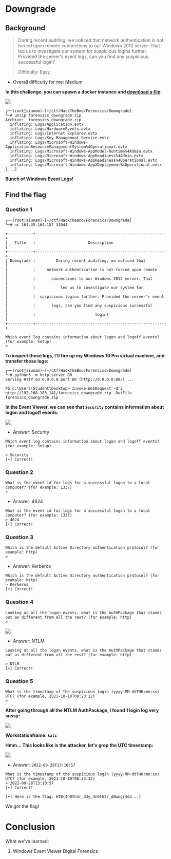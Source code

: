 # Downgrade

## Background

> During recent auditing, we noticed that network authentication is not forced upon remote connections to our Windows 2012 server. That led us to investigate our system for suspicious logins further. Provided the server's event logs, can you find any suspicious successful login?

> Difficulty: Easy

- Overall difficulty for me: Medium

**In this challenge, you can spawn a docker instance and [download a file](https://github.com/siunam321/CTF-Writeups/blob/main/HackTheBoo/Forensics/Downgrade/forensics_downgrade.zip):**

![](https://github.com/siunam321/CTF-Writeups/blob/main/HackTheBoo/Forensics/Downgrade/images/a1.png)

```
┌──(root🌸siunam)-[~/ctf/HackTheBoo/Forensics/Downgrade]
└─# unzip forensics_downgrade.zip 
Archive:  forensics_downgrade.zip
  inflating: Logs/Application.evtx   
  inflating: Logs/HardwareEvents.evtx  
  inflating: Logs/Internet Explorer.evtx  
  inflating: Logs/Key Management Service.evtx  
  inflating: Logs/Microsoft-Windows-ApplicationResourceManagementSystem%4Operational.evtx  
  inflating: Logs/Microsoft-Windows-AppModel-Runtime%4Admin.evtx  
  inflating: Logs/Microsoft-Windows-AppReadiness%4Admin.evtx  
  inflating: Logs/Microsoft-Windows-AppReadiness%4Operational.evtx  
  inflating: Logs/Microsoft-Windows-AppXDeployment%4Operational.evtx  
[...]
```

**Bunch of Windows Event Logs!**

## Find the flag

### Question 1

```
┌──(root🌸siunam)-[~/ctf/HackTheBoo/Forensics/Downgrade]
└─# nc 161.35.164.157 31944 

+-----------+---------------------------------------------------------+
|   Title   |                       Description                       |
+-----------+---------------------------------------------------------+
| Downgrade |         During recent auditing, we noticed that         |
|           |     network authentication is not forced upon remote    |
|           |       connections to our Windows 2012 server. That      |
|           |           led us to investigate our system for          |
|           |  suspicious logins further. Provided the server's event |
|           |       logs, can you find any suspicious successful      |
|           |                          login?                         |
+-----------+---------------------------------------------------------+

Which event log contains information about logon and logoff events? (for example: Setup)
> 
```

**To inspect those logs, I'll fire up my Windows 10 Pro virtual machine, and transfer those logs:**
```
┌──(root🌸siunam)-[~/ctf/HackTheBoo/Forensics/Downgrade]
└─# python3 -m http.server 80    
Serving HTTP on 0.0.0.0 port 80 (http://0.0.0.0:80/) ...

PS C:\Users\Student\Desktop> Invoke-WebRequest -Uri http://192.168.183.141/forensics_downgrade.zip -OutFile forensics_downgrade.zip
```

**In the Event Viewer, we can see that `Security` contains information about logon and logoff events:**

![](https://github.com/siunam321/CTF-Writeups/blob/main/HackTheBoo/Forensics/Downgrade/images/a2.png)

- Answer: Security

```
Which event log contains information about logon and logoff events? (for example: Setup)

> Security     
[+] Correct!
```

### Question 2

```
What is the event id for logs for a successful logon to a local computer? (for example: 1337)
> 
```

- Answer: 4624

```
What is the event id for logs for a successful logon to a local computer? (for example: 1337)
> 4624
[+] Correct!
```

### Question 3

```
Which is the default Active Directory authentication protocol? (for example: http)
>
```

- Answer: Kerberos

```
Which is the default Active Directory authentication protocol? (for example: http)
> Kerberos
[+] Correct!
```

### Question 4

```
Looking at all the logon events, what is the AuthPackage that stands out as different from all the rest? (for example: http)
>
```

![](https://github.com/siunam321/CTF-Writeups/blob/main/HackTheBoo/Forensics/Downgrade/images/a3.png)

- Answer: NTLM

```
Looking at all the logon events, what is the AuthPackage that stands out as different from all the rest? (for example: http)

> NTLM
[+] Correct!
```

### Question 5

```
What is the timestamp of the suspicious login (yyyy-MM-ddTHH:mm:ss) UTC? (for example, 2021-10-10T08:23:12)
>
```

**After going through all the NTLM AuthPackage, I found 1 login log very sussy:**

![](https://github.com/siunam321/CTF-Writeups/blob/main/HackTheBoo/Forensics/Downgrade/images/a4.png)

**WorkstationName: `kali`**

**Hmm... This looks like is the attacker, let's grep the UTC timestamp:**

![](https://github.com/siunam321/CTF-Writeups/blob/main/HackTheBoo/Forensics/Downgrade/images/a5.png)

- Answer: `2022-09-28T13:10:57`

```
What is the timestamp of the suspicious login (yyyy-MM-ddTHH:mm:ss) UTC? (for example, 2021-10-10T08:23:12)
> 2022-09-28T13:10:57
[+] Correct!

[+] Here is the flag: HTB{4n0th3r_d4y_4n0th3r_d0wngr4d3...}
```

We got the flag!

# Conclusion

What we've learned:

1. Windows Event Viewer Digital Forensics